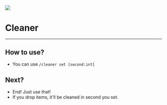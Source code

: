 [![](https://poggit.pmmp.io/shield.state/FCleaner)](https://poggit.pmmp.io/p/FCleaner)
---
# Cleaner
---
## How to use?

- You can use ```/cleaner set [second:int]```

## Next?

- End! Just use that!
- If you drop items, it'll be cleaned in second you set.
